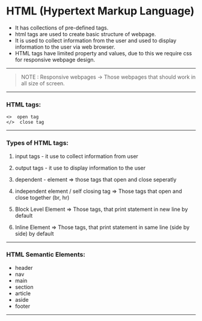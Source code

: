 # HTML (Hypertext Markup Language)

- It has collections of pre-defined tags.
- html tags are used to create basic structure of webpage.
- It is used to collect information from the user and used to display information to the user via web browser.
- HTML tags have limited property and values, due to this we require css for responsive webpage design.

---

> NOTE : Responsive webpages -> Those webpages that should work in all size of screen.

---

### HTML tags:

    <>  open tag
    </>  close tag

---

### Types of HTML tags:

1. input tags - it use to collect information from user

2. output tags - it use to display information to the user

3. dependent - element
   => those tags that open and close seperatly

4. independent element / self closing tag
   => Those tags that open and close together (br, hr)

5. Block Level Element
   => Those tags, that print statement in new line by default
6. Inline Element
   => Those tags, that print statement in same line (side by side) by default

---

### HTML Semantic Elements:

- header
- nav
- main
- section
- article
- aside
- footer

---
